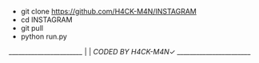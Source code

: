 * git clone https://github.com/H4CK-M4N/INSTAGRAM
* cd INSTAGRAM
* git pull
* python run.py


*_______________________*
|
|   *CODED BY H4CK-M4N*✓
*_______________________*
